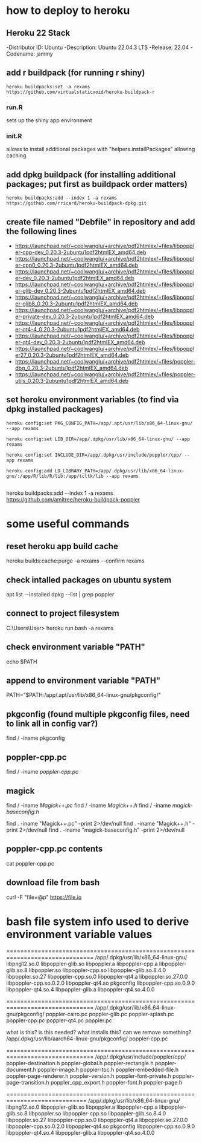 # how to deploy to heroku
## Heroku 22 Stack
-Distributor ID: Ubuntu
-Description:    Ubuntu 22.04.3 LTS
-Release:        22.04
-Codename:       jammy

## add r buildpack (for running r shiny)
`heroku buildpacks:set -a rexams https://github.com/virtualstaticvoid/heroku-buildpack-r`

### run.R
sets up the shiny app environment

### init.R 
allows to install additional packages with "helpers.installPackages" allowing caching

## add dpkg buildpack (for installing additional packages; put first as buildpack order matters)
`heroku buildpacks:add --index 1 -a rexams https://github.com/rricard/heroku-buildpack-dpkg.git`

## create file named "Debfile" in repository and add the following lines
- https://launchpad.net/~coolwanglu/+archive/pdf2htmlex/+files/libpoppler-cpp-dev_0.20.3-2ubuntu1pdf2htmlEX_amd64.deb
- https://launchpad.net/~coolwanglu/+archive/pdf2htmlex/+files/libpoppler-cpp0_0.20.3-2ubuntu1pdf2htmlEX_amd64.deb
- https://launchpad.net/~coolwanglu/+archive/pdf2htmlex/+files/libpoppler-dev_0.20.3-2ubuntu1pdf2htmlEX_amd64.deb
- https://launchpad.net/~coolwanglu/+archive/pdf2htmlex/+files/libpoppler-glib-dev_0.20.3-2ubuntu1pdf2htmlEX_amd64.deb
- https://launchpad.net/~coolwanglu/+archive/pdf2htmlex/+files/libpoppler-glib8_0.20.3-2ubuntu1pdf2htmlEX_amd64.deb
- https://launchpad.net/~coolwanglu/+archive/pdf2htmlex/+files/libpoppler-private-dev_0.20.3-2ubuntu1pdf2htmlEX_amd64.deb
- https://launchpad.net/~coolwanglu/+archive/pdf2htmlex/+files/libpoppler-qt4-4_0.20.3-2ubuntu1pdf2htmlEX_amd64.deb
- https://launchpad.net/~coolwanglu/+archive/pdf2htmlex/+files/libpoppler-qt4-dev_0.20.3-2ubuntu1pdf2htmlEX_amd64.deb
- https://launchpad.net/~coolwanglu/+archive/pdf2htmlex/+files/libpoppler27_0.20.3-2ubuntu1pdf2htmlEX_amd64.deb
- https://launchpad.net/~coolwanglu/+archive/pdf2htmlex/+files/poppler-dbg_0.20.3-2ubuntu1pdf2htmlEX_amd64.deb
- https://launchpad.net/~coolwanglu/+archive/pdf2htmlex/+files/poppler-utils_0.20.3-2ubuntu1pdf2htmlEX_amd64.deb

## set heroku environment variables (to find via dpkg installed packages)
`heroku config:set PKG_CONFIG_PATH=/app/.apt/usr/lib/x86_64-linux-gnu/ --app rexams`

`heroku config:set LIB_DIR=/app/.dpkg/usr/lib/x86_64-linux-gnu/ --app rexams`

`heroku config:set INCLUDE_DIR=/app/.dpkg/usr/include/poppler/cpp/ --app rexams`

`heroku config:add LD_LIBRARY_PATH=/app/.dpkg/usr/lib/x86_64-linux-gnu/:/app/R/lib/R/lib:/app/tcltk/lib --app rexams`	

##
heroku buildpacks:add --index 1 -a rexams https://github.com/amitree/heroku-buildpack-poppler

# some useful commands
## reset heroku app build cache
heroku builds:cache:purge -a rexams --confirm rexams

## check intalled packages on ubuntu system
apt list --installed
dpkg --list | grep poppler

## connect to project filesystem
C:\Users\User> heroku run bash -a rexams

## check environment variable "PATH"
echo $PATH

## append to environment variable "PATH"
PATH="$PATH:/app/.apt/usr/lib/x86_64-linux-gnu/pkgconfig/"

## pkgconfig (found multiple pkgconfig files, need to link all in config var?)
find / -iname pkgconfig

## poppler-cpp.pc
find / -iname *poppler-cpp.pc*

## magick
find / -iname *Magick++.pc*
find / -iname *Magick++.h*
find / -iname *magick-baseconfig.h*

find . -iname "Magick++.pc" -print 2>/dev/null
find . -iname "Magick++.h" -print 2>/dev/null
find . -iname "magick-baseconfig.h" -print 2>/dev/null

## poppler-cpp.pc contents
cat poppler-cpp.pc

## download file	from bash
curl -F "file=@p<file>" https://file.io

# bash file system info used to derive environment variable values
===============================================================================
/app/.dpkg/usr/lib/x86_64-linux-gnu/
	libpng12.so.0            libpoppler-glib.so        libpoppler.a
	libpoppler-cpp.a         libpoppler-glib.so.8      libpoppler.so
	libpoppler-cpp.so        libpoppler-glib.so.8.4.0  libpoppler.so.27
	libpoppler-cpp.so.0      libpoppler-qt4.a          libpoppler.so.27.0.0
	libpoppler-cpp.so.0.2.0  libpoppler-qt4.so         pkgconfig
	libpoppler-cpp.so.0.9.0  libpoppler-qt4.so.4
	libpoppler-glib.a        libpoppler-qt4.so.4.0.0	

===============================================================================
/app/.dpkg/usr/lib/x86_64-linux-gnu/pkgconfig/
	poppler-cairo.pc  poppler-glib.pc  poppler-splash.pc
	poppler-cpp.pc    poppler-qt4.pc   poppler.pc

what is this? is this needed? what installs this? can we remove something?
/app/.dpkg/usr/lib/aarch64-linux-gnu/pkgconfig/
	poppler-cpp.pc	

===============================================================================
/app/.dpkg/usr/include/poppler/cpp/
	poppler-destination.h    poppler-global.h           poppler-rectangle.h
	poppler-document.h       poppler-image.h            poppler-toc.h
	poppler-embedded-file.h  poppler-page-renderer.h    poppler-version.h
	poppler-font-private.h   poppler-page-transition.h  poppler_cpp_export.h
	poppler-font.h           poppler-page.h
	
=============================================================================
/app/.dpkg/usr/lib/x86_64-linux-gnu/
	libpng12.so.0            libpoppler-glib.so        libpoppler.a
	libpoppler-cpp.a         libpoppler-glib.so.8      libpoppler.so
	libpoppler-cpp.so        libpoppler-glib.so.8.4.0  libpoppler.so.27
	libpoppler-cpp.so.0      libpoppler-qt4.a          libpoppler.so.27.0.0
	libpoppler-cpp.so.0.2.0  libpoppler-qt4.so         pkgconfig
	libpoppler-cpp.so.0.9.0  libpoppler-qt4.so.4
	libpoppler-glib.a        libpoppler-qt4.so.4.0.0